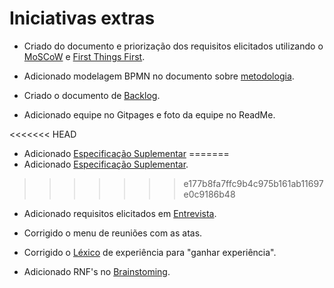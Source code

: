 # Iniciativas extras

- Criado do documento e priorização dos requisitos elicitados utilizando o [MoSCoW](../base/priorizacao/moscow.md) e [First Things First](../base/priorizacao/first_things_first.md). 

- Adicionado modelagem BPMN no documento sobre [metodologia](../base/metodologia.md).

- Criado o documento de [Backlog](./backlog.md).

- Adicionado equipe no Gitpages e foto da equipe no ReadMe.

<<<<<<< HEAD
- Adicionado [Especificação Suplementar](../base/iniciativas_extras/especificacao_suplementar.md)
=======
- Adicionado [Especificação Suplementar](../base/iniciativas_extras/especificacao_suplementar.md).
>>>>>>> e177b8fa7ffc9b4c975b161ab11697e0c9186b48

- Adicionado requisitos elicitados em [Entrevista](../base/elicitacao/entrevista.md).

- Corrigido o menu de reuniões com as atas.

- Corrigido o [Léxico](./lexico.md) de experiência para "ganhar experiência".

- Adicionado RNF's no [Brainstoming](../base/elicitacao/brainstorming.md).